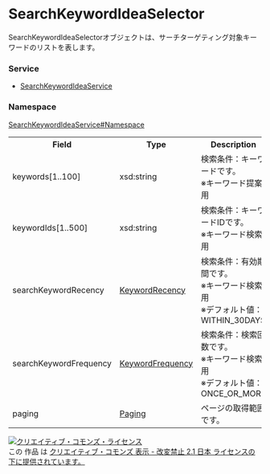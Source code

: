 # SearchKeywordIdeaSelector
SearchKeywordIdeaSelectorオブジェクトは、サーチターゲティング対象キーワードのリストを表します。
### Service
+ [SearchKeywordIdeaService](../../services/SearchKeywordIdeaService.md)

### Namespace
[SearchKeywordIdeaService#Namespace](../../services/SearchKeywordIdeaService.md#namespace)

<table>
 <tr>
  <th>Field</th>
  <th>Type</th>
  <th>Description</th>
  <th>response</th>
  <th>get</th>
  <th>add</th>
  <th>set</th>
  <th>remove</th>
 </tr>
 <tr>
  <td>keywords[1..100]</td>
  <td>xsd:string</td>
  <td>検索条件：キーワードです。<br>※キーワード提案用</td>
  <td>-</td>
  <td>keywords,keywordIds<br>どちらか一方の<br>指定が必須。<br>両方指定は不可。</td>
  <td>-</td>
  <td>-</td>
  <td>-</td>
 </tr>
 <tr>
  <td>keywordIds[1..500]</td>
  <td>xsd:string</td>
  <td>検索条件：キーワードIDです。<br>※キーワード検索用</td>
  <td>-</td>
  <td>keywords,keywordIds<br>どちらか一方の<br>指定が必須。<br>両方指定は不可。</td>
  <td>-</td>
  <td>-</td>
  <td>-</td>
 </tr>
 <tr>
  <td>searchKeywordRecency</td>
  <td><a href="./KeywordRecency.md">KeywordRecency</a></td>
  <td>検索条件：有効期間です。<br>※キーワード検索用<br>※デフォルト値：WITHIN_30DAYS</td>
  <td>-</td>
  <td>Optional</td>
  <td>-</td>
  <td>-</td>
  <td>-</td>
 </tr>
 <tr>
  <td>searchKeywordFrequency</td>
  <td><a href="./KeywordFrequency.md">KeywordFrequency</a></td>
  <td>検索条件：検索回数です。<br>※キーワード検索用<br>※デフォルト値：ONCE_OR_MORE</td>
  <td>-</td>
  <td>Optional</td>
  <td>-</td>
  <td>-</td>
  <td>-</td>
 </tr>
 <tr>
  <td>paging</td>
  <td><a href="../Common/Paging.md">Paging</a></td>
  <td>ページの取得範囲です。</td>
  <td>-</td>
  <td>Optional</td>
  <td>-</td>
  <td>-</td>
  <td>-</td>
 </tr>
 </table>

<a rel="license" href="http://creativecommons.org/licenses/by-nd/2.1/jp/"><img alt="クリエイティブ・コモンズ・ライセンス" style="border-width:0" src="https://i.creativecommons.org/l/by-nd/2.1/jp/88x31.png" /></a><br />この 作品 は <a rel="license" href="http://creativecommons.org/licenses/by-nd/2.1/jp/">クリエイティブ・コモンズ 表示 - 改変禁止 2.1 日本 ライセンスの下に提供されています。</a>

